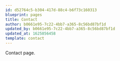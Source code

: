 ```yaml
---
id: d52764c5-b304-417d-88c4-b6f73c160313
blueprint: pages
title: Contact
author: b0661e95-7c22-4bb7-a365-8c56bd87bf1d
updated_by: b0661e95-7c22-4bb7-a365-8c56bd87bf1d
updated_at: 1625856458
template: contact
---
```

Contact page.